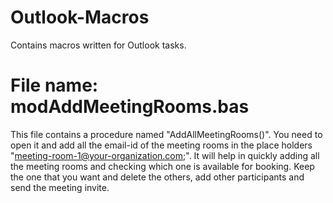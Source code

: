 # Outlook-Macros
Contains macros written for Outlook tasks.

# File name: modAddMeetingRooms.bas
This file contains a procedure named "AddAllMeetingRooms()". You need to open it and add all the email-id of the meeting rooms in the place holders "meeting-room-1@your-organization.com;". It will help in quickly adding all the meeting rooms and checking which one is available for booking.
Keep the one that you want and delete the others, add other participants and send the meeting invite.
